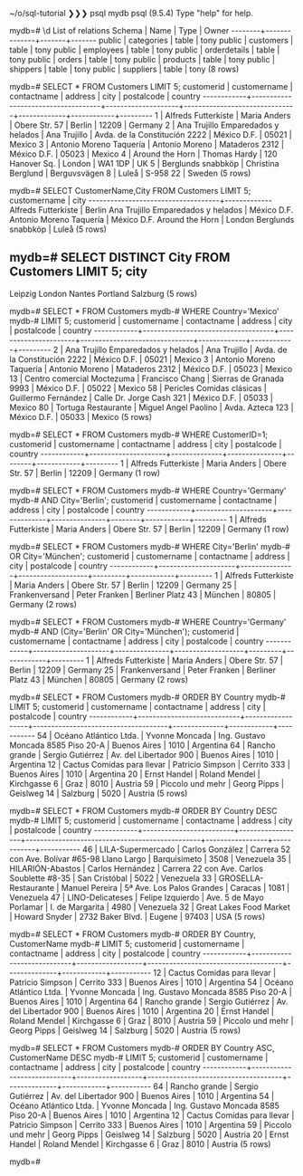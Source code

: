~/o/sql-tutorial ❯❯❯ psql mydb
psql (9.5.4)
Type "help" for help.

mydb=# \d
           List of relations
 Schema |     Name     | Type  | Owner
--------+--------------+-------+-------
 public | categories   | table | tony
 public | customers    | table | tony
 public | employees    | table | tony
 public | orderdetails | table | tony
 public | orders       | table | tony
 public | products     | table | tony
 public | shippers     | table | tony
 public | suppliers    | table | tony
(8 rows)

mydb=# SELECT * FROM Customers LIMIT 5;
 customerid |            customername            |    contactname     |            address            |    city     | postalcode | country
------------+------------------------------------+--------------------+-------------------------------+-------------+------------+---------
          1 | Alfreds Futterkiste                | Maria Anders       | Obere Str. 57                 | Berlin      | 12209      | Germany
          2 | Ana Trujillo Emparedados y helados | Ana Trujillo       | Avda. de la Constitución 2222 | México D.F. | 05021      | Mexico
          3 | Antonio Moreno Taquería            | Antonio Moreno     | Mataderos 2312                | México D.F. | 05023      | Mexico
          4 | Around the Horn                    | Thomas Hardy       | 120 Hanover Sq.               | London      | WA1 1DP    | UK
          5 | Berglunds snabbköp                 | Christina Berglund | Berguvsvägen 8                | Luleå       | S-958 22   | Sweden
(5 rows)

mydb=# SELECT CustomerName,City FROM Customers LIMIT 5;
            customername            |    city
------------------------------------+-------------
 Alfreds Futterkiste                | Berlin
 Ana Trujillo Emparedados y helados | México D.F.
 Antonio Moreno Taquería            | México D.F.
 Around the Horn                    | London
 Berglunds snabbköp                 | Luleå
(5 rows)

mydb=# SELECT DISTINCT City FROM Customers LIMIT 5;
   city
----------
 Leipzig
 London
 Nantes
 Portland
 Salzburg
(5 rows)

mydb=# SELECT * FROM Customers
mydb-# WHERE Country='Mexico'
mydb-# LIMIT 5;
 customerid |            customername            |     contactname      |            address            |    city     | postalcode | country
------------+------------------------------------+----------------------+-------------------------------+-------------+------------+---------
          2 | Ana Trujillo Emparedados y helados | Ana Trujillo         | Avda. de la Constitución 2222 | México D.F. | 05021      | Mexico
          3 | Antonio Moreno Taquería            | Antonio Moreno       | Mataderos 2312                | México D.F. | 05023      | Mexico
         13 | Centro comercial Moctezuma         | Francisco Chang      | Sierras de Granada 9993       | México D.F. | 05022      | Mexico
         58 | Pericles Comidas clásicas          | Guillermo Fernández  | Calle Dr. Jorge Cash 321      | México D.F. | 05033      | Mexico
         80 | Tortuga Restaurante                | Miguel Angel Paolino | Avda. Azteca 123              | México D.F. | 05033      | Mexico
(5 rows)

mydb=# SELECT * FROM Customers
mydb-#  WHERE CustomerID=1;
 customerid |    customername     | contactname  |    address    |  city  | postalcode | country
------------+---------------------+--------------+---------------+--------+------------+---------
          1 | Alfreds Futterkiste | Maria Anders | Obere Str. 57 | Berlin | 12209      | Germany
(1 row)

mydb=# SELECT * FROM Customers
mydb-# WHERE Country='Germany'
mydb-# AND City='Berlin';
 customerid |    customername     | contactname  |    address    |  city  | postalcode | country
------------+---------------------+--------------+---------------+--------+------------+---------
          1 | Alfreds Futterkiste | Maria Anders | Obere Str. 57 | Berlin | 12209      | Germany
(1 row)

mydb=# SELECT * FROM Customers
mydb-# WHERE City='Berlin'
mydb-# OR City='München';
 customerid |    customername     |  contactname  |      address      |  city   | postalcode | country
------------+---------------------+---------------+-------------------+---------+------------+---------
          1 | Alfreds Futterkiste | Maria Anders  | Obere Str. 57     | Berlin  | 12209      | Germany
         25 | Frankenversand      | Peter Franken | Berliner Platz 43 | München | 80805      | Germany
(2 rows)

mydb=# SELECT * FROM Customers
mydb-# WHERE Country='Germany'
mydb-# AND (City='Berlin' OR City='München');
 customerid |    customername     |  contactname  |      address      |  city   | postalcode | country
------------+---------------------+---------------+-------------------+---------+------------+---------
          1 | Alfreds Futterkiste | Maria Anders  | Obere Str. 57     | Berlin  | 12209      | Germany
         25 | Frankenversand      | Peter Franken | Berliner Platz 43 | München | 80805      | Germany
(2 rows)

mydb=# SELECT * FROM Customers
mydb-# ORDER BY Country
mydb-# LIMIT 5;
 customerid |        customername        |   contactname    |               address               |     city     | postalcode |  country
------------+----------------------------+------------------+-------------------------------------+--------------+------------+-----------
         54 | Océano Atlántico Ltda.     | Yvonne Moncada   | Ing. Gustavo Moncada 8585 Piso 20-A | Buenos Aires | 1010       | Argentina
         64 | Rancho grande              | Sergio Gutiérrez | Av. del Libertador 900              | Buenos Aires | 1010       | Argentina
         12 | Cactus Comidas para llevar | Patricio Simpson | Cerrito 333                         | Buenos Aires | 1010       | Argentina
         20 | Ernst Handel               | Roland Mendel    | Kirchgasse 6                        | Graz         | 8010       | Austria
         59 | Piccolo und mehr           | Georg Pipps      | Geislweg 14                         | Salzburg     | 5020       | Austria
(5 rows)

mydb=# SELECT * FROM Customers
mydb-# ORDER BY Country DESC
mydb-# LIMIT 5;
 customerid |      customername       |   contactname    |                    address                     |      city       | postalcode |  country
------------+-------------------------+------------------+------------------------------------------------+-----------------+------------+-----------
         46 | LILA-Supermercado       | Carlos González  | Carrera 52 con Ave. Bolívar #65-98 Llano Largo | Barquisimeto    | 3508       | Venezuela
         35 | HILARIÓN-Abastos        | Carlos Hernández | Carrera 22 con Ave. Carlos Soublette #8-35     | San Cristóbal   | 5022       | Venezuela
         33 | GROSELLA-Restaurante    | Manuel Pereira   | 5ª Ave. Los Palos Grandes                      | Caracas         | 1081       | Venezuela
         47 | LINO-Delicateses        | Felipe Izquierdo | Ave. 5 de Mayo Porlamar                        | I. de Margarita | 4980       | Venezuela
         32 | Great Lakes Food Market | Howard Snyder    | 2732 Baker Blvd.                               | Eugene          | 97403      | USA
(5 rows)

mydb=# SELECT * FROM Customers
mydb-# ORDER BY Country, CustomerName
mydb-# LIMIT 5;
 customerid |        customername        |   contactname    |               address               |     city     | postalcode |  country
------------+----------------------------+------------------+-------------------------------------+--------------+------------+-----------
         12 | Cactus Comidas para llevar | Patricio Simpson | Cerrito 333                         | Buenos Aires | 1010       | Argentina
         54 | Océano Atlántico Ltda.     | Yvonne Moncada   | Ing. Gustavo Moncada 8585 Piso 20-A | Buenos Aires | 1010       | Argentina
         64 | Rancho grande              | Sergio Gutiérrez | Av. del Libertador 900              | Buenos Aires | 1010       | Argentina
         20 | Ernst Handel               | Roland Mendel    | Kirchgasse 6                        | Graz         | 8010       | Austria
         59 | Piccolo und mehr           | Georg Pipps      | Geislweg 14                         | Salzburg     | 5020       | Austria
(5 rows)

mydb=# SELECT * FROM Customers
mydb-# ORDER BY Country ASC, CustomerName DESC
mydb-# LIMIT 5;
 customerid |        customername        |   contactname    |               address               |     city     | postalcode |  country
------------+----------------------------+------------------+-------------------------------------+--------------+------------+-----------
         64 | Rancho grande              | Sergio Gutiérrez | Av. del Libertador 900              | Buenos Aires | 1010       | Argentina
         54 | Océano Atlántico Ltda.     | Yvonne Moncada   | Ing. Gustavo Moncada 8585 Piso 20-A | Buenos Aires | 1010       | Argentina
         12 | Cactus Comidas para llevar | Patricio Simpson | Cerrito 333                         | Buenos Aires | 1010       | Argentina
         59 | Piccolo und mehr           | Georg Pipps      | Geislweg 14                         | Salzburg     | 5020       | Austria
         20 | Ernst Handel               | Roland Mendel    | Kirchgasse 6                        | Graz         | 8010       | Austria
(5 rows)

mydb=#
